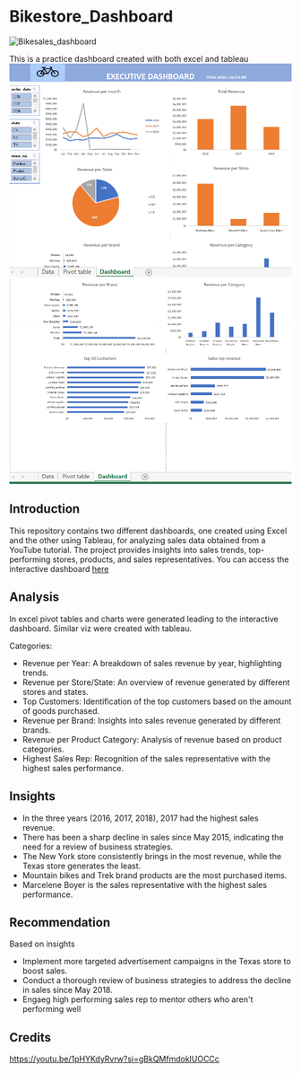 # Bikestore_Dashboard
![Bikesales_dashboard](https://github.com/Doubra10/Bikestore_Dashboard/assets/146187198/7b62506e-6842-4402-bb33-8878a976a2ac)

This is a practice dashboard created with both excel and tableau
 ![Excel Dashboard](excldas_1.png) 
 ![Excel Dashboard](excldas_2.png)
## Introduction
This repository contains two different dashboards, one created using Excel and the other using Tableau, for analyzing sales data obtained from a YouTube tutorial. 
The project provides insights into sales trends, top-performing stores, products, and sales representatives.
You can access the interactive dashboard [here](https://public.tableau.com/views/BikestoresDashboard_16961913194630/Dashboard1?:language=en-GB&:display_count=n&:origin=viz_share_link)
## Analysis
In excel pivot tables and charts were generated leading to the interactive dashboard. Similar viz were created with tableau.

Categories:
- Revenue per Year: A breakdown of sales revenue by year, highlighting trends.
- Revenue per Store/State: An overview of revenue generated by different stores and states.
- Top Customers: Identification of the top customers based on the amount of goods purchased.
- Revenue per Brand: Insights into sales revenue generated by different brands.
- Revenue per Product Category: Analysis of revenue based on product categories.
- Highest Sales Rep: Recognition of the sales representative with the highest sales performance.
## Insights  
- In the three years (2016, 2017, 2018), 2017 had the highest sales revenue.
- There has been a sharp decline in sales since May 2015, indicating the need for a review of business strategies.
- The New York store consistently brings in the most revenue, while the Texas store generates the least.
- Mountain bikes and Trek brand products are the most purchased items.
- Marcelene Boyer is the sales representative with the highest sales performance.
## Recommendation
Based on insights
- Implement more targeted advertisement campaigns in the Texas store to boost sales.
- Conduct a thorough review of business strategies to address the decline in sales since May 2018.
- Engaeg high performing sales rep to mentor others who aren't performing well
## Credits
https://youtu.be/1pHYKdyRvrw?si=gBkQMfmdoklUOCCc






